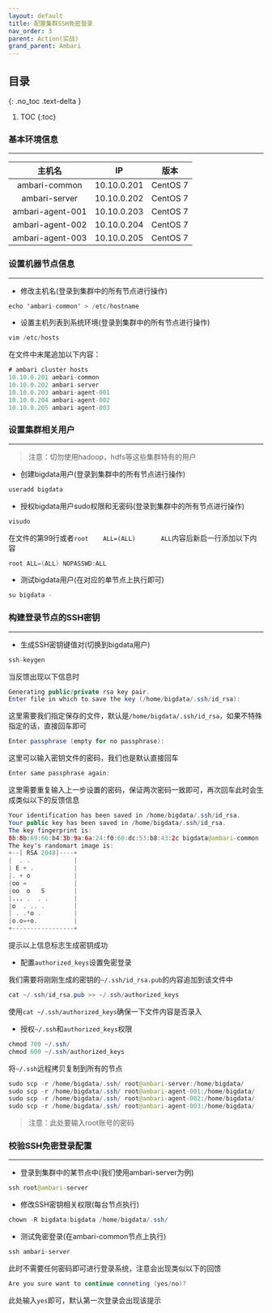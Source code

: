 ```yaml
---
layout: default
title: 配置集群SSH免密登录
nav_order: 3
parent: Action(实战)
grand_parent: Ambari
---
```


## 目录
{: .no_toc .text-delta }

1. TOC
{:toc}


### 基本环境信息

---

|主机名|IP|版本|
|:---:|---|---|
|ambari-common|10.10.0.201|CentOS 7|
|ambari-server|10.10.0.202|CentOS 7|
|ambari-agent-001|10.10.0.203|CentOS 7|
|ambari-agent-002|10.10.0.204|CentOS 7|
|ambari-agent-003|10.10.0.205|CentOS 7|

### 设置机器节点信息

---

- 修改主机名(登录到集群中的所有节点进行操作)

```java
echo 'ambari-common' > /etc/hostname
```

- 设置主机列表到系统环境(登录到集群中的所有节点进行操作)

```java
vim /etc/hosts
```

在文件中末尾追加以下内容：

```java
# ambari cluster hosts
10.10.0.201 ambari-common
10.10.0.202 ambari-server
10.10.0.203 ambari-agent-001
10.10.0.204 ambari-agent-002
10.10.0.205 ambari-agent-003
```

### 设置集群相关用户

---

> 注意：切勿使用hadoop，hdfs等这些集群特有的用户

- 创建bigdata用户(登录到集群中的所有节点进行操作)

```java
useradd bigdata
```

- 授权bigdata用户sudo权限和无密码(登录到集群中的所有节点进行操作)

```java
visudo
```

在文件的第99行或者`root    ALL=(ALL)       ALL`内容后新启一行添加以下内容

```java
root ALL=(ALL) NOPASSWD:ALL
```

- 测试bigdata用户(在对应的单节点上执行即可)

```java
su bigdata -
```

### 构建登录节点的SSH密钥

---

- 生成SSH密钥键值对(切换到bigdata用户)

```java
ssh-keygen
```

当反馈出现以下信息时

```java
Generating public/private rsa key pair.
Enter file in which to save the key (/home/bigdata/.ssh/id_rsa):
```

这里需要我们指定保存的文件，默认是`/home/bigdata/.ssh/id_rsa`，如果不特殊指定的话，直接回车即可

```java
Enter passphrase (empty for no passphrase):
```

这里可以输入密钥文件的密码，我们也是默认直接回车

```java
Enter same passphrase again:
```

这里需要重复输入上一步设置的密码，保证两次密码一致即可，再次回车此时会生成类似以下的反馈信息

```java
Your identification has been saved in /home/bigdata/.ssh/id_rsa.
Your public key has been saved in /home/bigdata/.ssh/id_rsa.
The key fingerprint is:
8b:8b:69:66:b4:3b:9a:6a:24:f0:60:dc:53:b8:43:2c bigdata@ambari-common
The key's randomart image is:
+--[ RSA 2048]----+
|  . .            |
| E + .           |
|. + o            |
|oo =             |
|oo  o   S        |
|... .  . .       |
|o  . .. .        |
| . .*o .         |
|o.o=+o.          |
+-----------------+
```

提示以上信息标志生成密钥成功

- 配置`authorized_keys`设置免密登录

我们需要将刚刚生成的密钥的`~/.ssh/id_rsa.pub`的内容追加到该文件中

```java
cat ~/.ssh/id_rsa.pub >> ~/.ssh/authorized_keys
```

使用`cat ~/.ssh/authorized_keys`确保一下文件内容是否录入

- 授权`~/.ssh`和`authorized_keys`权限

```java
chmod 700 ~/.ssh/
chmod 600 ~/.ssh/authorized_keys
```

将`~/.ssh`远程拷贝复制到所有的节点

```java
sudo scp -r /home/bigdata/.ssh/ root@ambari-server:/home/bigdata/
sudo scp -r /home/bigdata/.ssh/ root@ambari-agent-001:/home/bigdata/
sudo scp -r /home/bigdata/.ssh/ root@ambari-agent-002:/home/bigdata/
sudo scp -r /home/bigdata/.ssh/ root@ambari-agent-003:/home/bigdata/
```

> 注意：此处要输入root账号的密码

### 校验SSH免密登录配置

---

- 登录到集群中的某节点中(我们使用ambari-server为例)

```java
ssh root@ambari-server
```

- 修改SSH密钥相关权限(每台节点执行)

```java
chown -R bigdata:bigdata /home/bigdata/.ssh/
```

- 测试免密登录(在ambari-common节点上执行)

```java
ssh ambari-server
```

此时不需要任何密码即可进行登录系统，注意会出现类似以下的回馈

```java
Are you sure want to continue conneting (yes/no)?
```

此处输入`yes`即可，默认第一次登录会出现该提示
